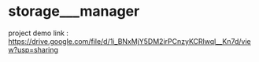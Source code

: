 # storage___manager
project demo link : https://drive.google.com/file/d/1i_BNxMjY5DM2irPCnzyKCRlwql__Kn7d/view?usp=sharing

